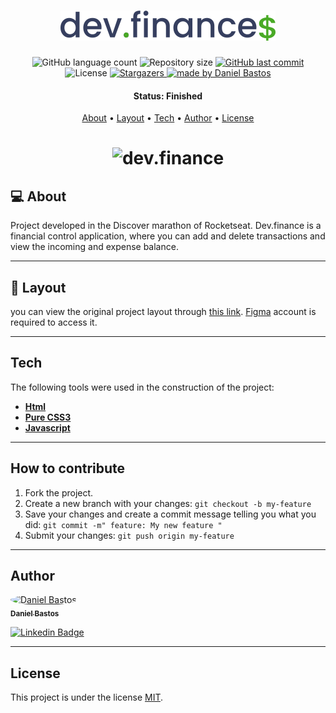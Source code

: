<h1 align="center">
    <img alt="dev.finance" title="dev.finance" src="assets/logo-cor.svg" />
</h1>


<p align="center">
  <img alt="GitHub language count" src="https://img.shields.io/github/languages/count/dsbastos/dev.finance">

  <img alt="Repository size" src="https://img.shields.io/github/repo-size/dsbastos/dev.finance">

  
  <a href="https://github.com/dsbastos/dev.finance/">
    <img alt="GitHub last commit" src="https://img.shields.io/github/last-commit/dsbastos/dev.finance">
  </a>

   <img alt="License" src="https://img.shields.io/badge/license-MIT-brightgreen">
   <a href="https://github.com/dsbastos/dev.finance/stargazers">
    <img alt="Stargazers" src="https://img.shields.io/github/forks/dsbastos/dev.finance?style=social">
  </a>

  <a href="https://www.linkedin.com/in/daniel-bastos98/">
    <img alt="made by Daniel Bastos" src="https://img.shields.io/badge/made%20by-Daniel%20Bastos-blue">
  </a>
</p>


<h4 align="center"> 
	 Status: Finished
</h4>

<p align="center">
 <a href="#about">About</a> •
 <a href="#layout">Layout</a> • 
 <a href="#tech">Tech</a> • 
 <a href="#author">Author</a> • 
 <a href="#user-content-license">License</a>

</p>

<h1 align="center">
    <img alt="dev.finance" title="dev.finance" src="assets/devfinance.png" />
</h1>

## 💻 About

Project developed in the Discover marathon of Rocketseat. Dev.finance is a financial control application, where you can add and delete transactions and view the incoming and expense balance.

---



## 🎨 Layout

 
<pd>
  you can view the original project layout through <a href="https://www.figma.com/file/7Vu9DzUaCZIV4nibzkjgB4/dev.finance%24-Maratona-Discover" alt="this link"> this link</a>. <a href="https://figma.com/" alt="this link">Figma</a> account is required to access it.
</p>

---


## Tech

The following tools were used in the construction of the project:

-   **[Html](https://developer.mozilla.org/en-US/docs/Glossary/HTML)**
-   **[Pure CSS3](https://developer.mozilla.org/en-US/docs/Web/CSS)**
-   **[Javascript](https://developer.mozilla.org/pt-BR/docs/Web/JavaScript)**

---



## How to contribute

1. Fork the project.
2. Create a new branch with your changes: `git checkout -b my-feature`
3. Save your changes and create a commit message telling you what you did: `git commit -m" feature: My new feature "`
4. Submit your changes: `git push origin my-feature`

---

## Author

<a href="https://www.linkedin.com/in/daniel-bastos98/">
 <img style="border-radius: 50%;" src="https://avatars2.githubusercontent.com/u/29290002?s=400&u=30a3e2a8c4f61097a9d2366964baefc176a60b89&v=4" width="100px;" alt="Daniel Bastos "/>
 <br />
 <sub><b>Daniel Bastos</b></sub></a> <a href="https://www.linkedin.com/in/daniel-bastos98/" title="Linkedin"></a>
 <br />

[![Linkedin Badge](https://img.shields.io/badge/-Daniel-blue?style=flat-square&logo=Linkedin&logoColor=white&link=https://www.linkedin.com/in/daniel-bastos98/)](https://www.linkedin.com/in/daniel-bastos98/) 


---

## License

This project is under the license [MIT](./LICENSE).
